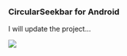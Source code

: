### CircularSeekbar for Android

I will update the project...

![](http://qiniu.vibexie.com/github/circularseekbar_p1.gif)